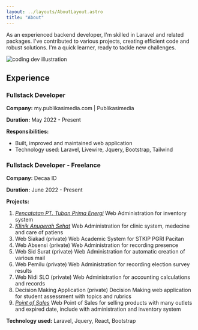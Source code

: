 ```yaml
---
layout: ../layouts/AboutLayout.astro
title: "About"
---
```


As an experienced backend developer, I'm skilled in Laravel and related packages. I've contributed to various projects, creating efficient code and robust solutions. I'm a quick learner, ready to tackle new challenges.

<div>
  <img src="/new_ava.jpg" class="sm:w-1/2 mx-auto" alt="coding dev illustration">
</div>

## Experience

### Fullstack Developer

**Company:** my.publikasimedia.com | Publikasimedia

**Duration:** May 2022 - Present

**Responsibilities:**

- Built, improved and maintained web application
- Technology used: Laravel, Livewire, Jquery, Bootstrap, Tailwind

### Fullstack Developer - Freelance

**Company:** Decaa ID

**Duration:** June 2022 - Present

**Projects:**

1. _[Pencatatan PT. Tuban Prima Energi](/posts/screen-shot/#inventory)_
   Web Administration for inventory system
2. _[Klinik Anugerah Sehat](/posts/screen-shot/#klinik)_
   Web Administration for clinic system, medecine and care of patiens
3. Web Siakad (private)
   Web Academic System for STKIP PGRI Pacitan
4. Web Absensi (private)
   Web Administration for recording presence
5. Web Sid Surat (private)
   Web Administration for automatic creation of various mail
6. Web Pemilu (private)
   Web Administration for recording election survey results
7. Web Nidi SLO (private)
   Web Administration for accounting calculations and records
8. Decision Making Application (private)
   Decision Making web application for student assessment with topics and rubrics
9. _[Point of Sales](/posts/screen-shot/#pos)_
   Web Point of Sales for selling products with many outlets and expired date, include with administration and inventory system

**Technology used:** Laravel, Jquery, React, Bootstrap

